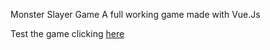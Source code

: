 Monster Slayer Game
A full working game made with Vue.Js

Test the game clicking <a href="https://andre26z.github.io/Monster-Slayer-Vue-Game/" target="_blank"> here </a>
